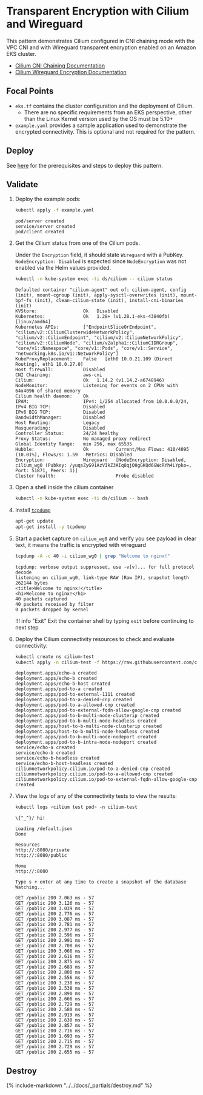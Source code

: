 # Transparent Encryption with Cilium and Wireguard

This pattern demonstrates Cilium configured in CNI chaining mode with the VPC CNI and with Wireguard transparent encryption enabled on an Amazon EKS cluster.

- [Cilium CNI Chaining Documentation](https://docs.cilium.io/en/stable/installation/cni-chaining-aws-cni/)
- [Cilium Wireguard Encryption Documentation](https://docs.cilium.io/en/stable/security/network/encryption-wireguard/)

## Focal Points

- `eks.tf` contains the cluster configuration and the deployment of Cilium.
    - There are no specific requirements from an EKS perspective, other than the Linux Kernel version used by the OS must be 5.10+
- `example.yaml` provides a sample application used to demonstrate the encrypted connectivity. This is optional and not required for the pattern.

## Deploy

See [here](https://aws-ia.github.io/terraform-aws-eks-blueprints/getting-started/#prerequisites) for the prerequisites and steps to deploy this pattern.

## Validate

1. Deploy the example pods:

    ```sh
    kubectl apply -f example.yaml
    ```

    ```text
    pod/server created
    service/server created
    pod/client created
    ```

2. Get the Cilium status from one of the Cilium pods.

    Under the `Encryption` field, it should state `Wireguard` with a PubKey.
    `NodeEncryption: Disabled` is expected since `NodeEncryption` was not enabled
    via the Helm values provided.

    ```sh
    kubectl -n kube-system exec -ti ds/cilium -- cilium status
    ```

    ```text
    Defaulted container "cilium-agent" out of: cilium-agent, config (init), mount-cgroup (init), apply-sysctl-overwrites (init), mount-bpf-fs (init), clean-cilium-state (init), install-cni-binaries (init)
    KVStore:                 Ok   Disabled
    Kubernetes:              Ok   1.28+ (v1.28.1-eks-43840fb) [linux/amd64]
    Kubernetes APIs:         ["EndpointSliceOrEndpoint", "cilium/v2::CiliumClusterwideNetworkPolicy", "cilium/v2::CiliumEndpoint", "cilium/v2::CiliumNetworkPolicy", "cilium/v2::CiliumNode", "cilium/v2alpha1::CiliumCIDRGroup", "core/v1::Namespace", "core/v1::Pods", "core/v1::Service", "networking.k8s.io/v1::NetworkPolicy"]
    KubeProxyReplacement:    False   [eth0 10.0.21.109 (Direct Routing), eth1 10.0.27.0]
    Host firewall:           Disabled
    CNI Chaining:            aws-cni
    Cilium:                  Ok   1.14.2 (v1.14.2-a6748946)
    NodeMonitor:             Listening for events on 2 CPUs with 64x4096 of shared memory
    Cilium health daemon:    Ok   
    IPAM:                    IPv4: 1/254 allocated from 10.0.0.0/24, 
    IPv4 BIG TCP:            Disabled
    IPv6 BIG TCP:            Disabled
    BandwidthManager:        Disabled
    Host Routing:            Legacy
    Masquerading:            Disabled
    Controller Status:       24/24 healthy
    Proxy Status:            No managed proxy redirect
    Global Identity Range:   min 256, max 65535
    Hubble:                  Ok          Current/Max Flows: 410/4095 (10.01%), Flows/s: 1.59   Metrics: Disabled
    Encryption:              Wireguard   [NodeEncryption: Disabled, cilium_wg0 (Pubkey: /yuqsZyG91AzVIkZ3AIq8qjQ0gGKQd6GWcRYh4LYpko=, Port: 51871, Peers: 1)]
    Cluster health:                      Probe disabled
    ```

3. Open a shell inside the cilium container

    ```sh
    kubectl -n kube-system exec -ti ds/cilium -- bash
    ```

4. Install [`tcpdump`](https://www.tcpdump.org/)

    ```sh
    apt-get update
    apt-get install -y tcpdump
    ```

5. Start a packet capture on `cilium_wg0` and verify you see payload in clear text, it means the traffic is encrypted with wireguard

    ```sh
    tcpdump -A -c 40 -i cilium_wg0 | grep "Welcome to nginx!"
    ```

    ```text
    tcpdump: verbose output suppressed, use -v[v]... for full protocol decode
    listening on cilium_wg0, link-type RAW (Raw IP), snapshot length 262144 bytes
    <title>Welcome to nginx!</title>
    <h1>Welcome to nginx!</h1>
    40 packets captured
    40 packets received by filter
    0 packets dropped by kernel
    ```

    !!! info "Exit"
        Exit the container shell by typing `exit` before continuing to next step

6. Deploy the Cilium connectivity resources to check and evaluate connectivity:

    ```sh
    kubectl create ns cilium-test
    kubectl apply -n cilium-test -f https://raw.githubusercontent.com/cilium/cilium/v1.14.1/examples/kubernetes/connectivity-check/connectivity-check.yaml
    ```

    ```text
    deployment.apps/echo-a created
    deployment.apps/echo-b created
    deployment.apps/echo-b-host created
    deployment.apps/pod-to-a created
    deployment.apps/pod-to-external-1111 created
    deployment.apps/pod-to-a-denied-cnp created
    deployment.apps/pod-to-a-allowed-cnp created
    deployment.apps/pod-to-external-fqdn-allow-google-cnp created
    deployment.apps/pod-to-b-multi-node-clusterip created
    deployment.apps/pod-to-b-multi-node-headless created
    deployment.apps/host-to-b-multi-node-clusterip created
    deployment.apps/host-to-b-multi-node-headless created
    deployment.apps/pod-to-b-multi-node-nodeport created
    deployment.apps/pod-to-b-intra-node-nodeport created
    service/echo-a created
    service/echo-b created
    service/echo-b-headless created
    service/echo-b-host-headless created
    ciliumnetworkpolicy.cilium.io/pod-to-a-denied-cnp created
    ciliumnetworkpolicy.cilium.io/pod-to-a-allowed-cnp created
    ciliumnetworkpolicy.cilium.io/pod-to-external-fqdn-allow-google-cnp created
    ```

7. View the logs of any of the connectivity tests to view the results:

    ```sh
    kubectl logs <cilium test pod> -n cilium-test
    ```

    ```text
    \{^_^}/ hi!

    Loading /default.json
    Done

    Resources
    http://:8080/private
    http://:8080/public

    Home
    http://:8080

    Type s + enter at any time to create a snapshot of the database
    Watching...

    GET /public 200 7.063 ms - 57
    GET /public 200 3.126 ms - 57
    GET /public 200 3.039 ms - 57
    GET /public 200 2.776 ms - 57
    GET /public 200 3.087 ms - 57
    GET /public 200 2.781 ms - 57
    GET /public 200 2.977 ms - 57
    GET /public 200 2.596 ms - 57
    GET /public 200 2.991 ms - 57
    GET /public 200 2.708 ms - 57
    GET /public 200 3.066 ms - 57
    GET /public 200 2.616 ms - 57
    GET /public 200 2.875 ms - 57
    GET /public 200 2.689 ms - 57
    GET /public 200 2.800 ms - 57
    GET /public 200 2.556 ms - 57
    GET /public 200 3.238 ms - 57
    GET /public 200 2.538 ms - 57
    GET /public 200 2.890 ms - 57
    GET /public 200 2.666 ms - 57
    GET /public 200 2.729 ms - 57
    GET /public 200 2.580 ms - 57
    GET /public 200 2.919 ms - 57
    GET /public 200 2.630 ms - 57
    GET /public 200 2.857 ms - 57
    GET /public 200 2.716 ms - 57
    GET /public 200 1.693 ms - 57
    GET /public 200 2.715 ms - 57
    GET /public 200 2.729 ms - 57
    GET /public 200 2.655 ms - 57
    ```

## Destroy

{%
   include-markdown "../../docs/_partials/destroy.md"
%}
